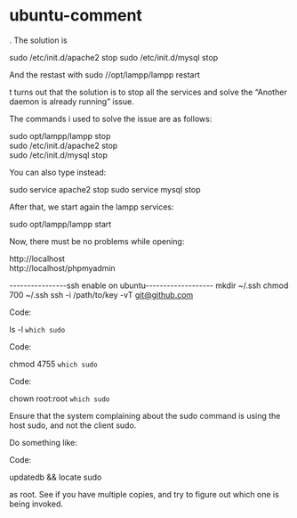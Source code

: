 ubuntu-comment
==============
. The solution is

sudo /etc/init.d/apache2 stop
sudo /etc/init.d/mysql stop

And the restast with sudo //opt/lampp/lampp restart



t turns out that the solution is to stop all the services and solve the “Another daemon is already running” issue.

The commands i used to solve the issue are as follows:

sudo opt/lampp/lampp stop              
sudo /etc/init.d/apache2 stop    
sudo /etc/init.d/mysql stop

You can also type instead:

sudo service apache2 stop
sudo service mysql stop

After that, we start again the lampp services:

sudo opt/lampp/lampp start

Now, there must be no problems while opening:

http://localhost                  
http://localhost/phpmyadmin



----------------ssh enable on ubuntu------------------- 
mkdir ~/.ssh
chmod 700 ~/.ssh
ssh -i /path/to/key -vT git@github.com


Code:

ls -l `which sudo`

Code:

chmod 4755 `which sudo`

Code:

chown root:root `which sudo`

Ensure that the system complaining about the sudo command is using the host sudo, and not the client sudo.

Do something like:

Code:

updatedb && locate sudo

as root. See if you have multiple copies, and try to figure out which one is being invoked.
